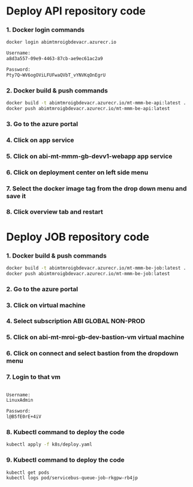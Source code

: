 # Deploy API repository code

### 1. Docker login commands 
```bash
docker login abimtmroigbdevacr.azurecr.io

Username:
a8d3a557-09e9-4463-87cb-ae9ec61ac2a9

Password:
Pty7Q~WV6ogOViLFUFwaQVbT_vYNVKqOnEgrU
```

### 2. Docker build & push commands 
```bash
docker build -t abimtmroigbdevacr.azurecr.io/mt-mmm-be-api:latest .
docker push abimtmroigbdevacr.azurecr.io/mt-mmm-be-api:latest
```

### 3. Go to the azure portal
### 4. Click on app service
### 5. Click on abi-mt-mmm-gb-devv1-webapp app service
### 6. Click on deployment center on left side menu
### 7. Select the docker image tag from the drop down menu and save it
### 8. Click overview tab and restart


# Deploy JOB repository code

### 1. Docker build & push commands 
```bash
docker build -t abimtmroigbdevacr.azurecr.io/mt-mmm-be-job:latest .
docker push abimtmroigbdevacr.azurecr.io/mt-mmm-be-job:latest
```

### 2. Go to the azure portal
### 3. Click on virtual machine
### 4. Select subscription ABI GLOBAL NON-PROD
### 5. Click on abi-mt-mroi-gb-dev-bastion-vm virtual machine
### 6. Click on connect and select bastion from the dropdown menu

### 7. Login to that vm 
```bash

Username:
LinuxAdmin

Password:
l@B5fE0rE+4iV
```

### 8. Kubectl command to deploy the code
```bash
kubectl apply -f k8s/deploy.yaml
```

### 9. Kubectl command to deploy the code
```bash
kubectl get pods
kubectl logs pod/servicebus-queue-job-rkgpw-rb4jp
```

